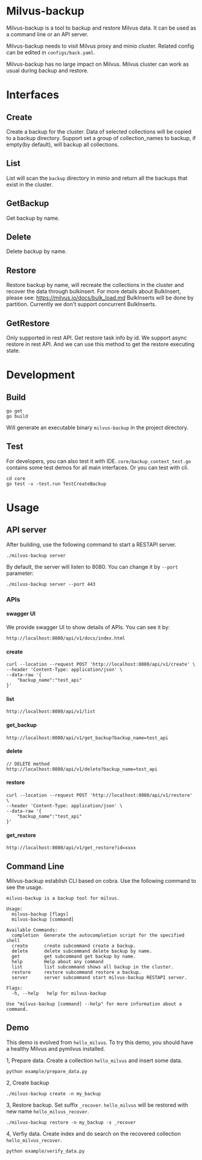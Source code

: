 # Milvus-backup

Milvus-backup is a tool to backup and restore Milvus data. It can be used as a command line or an API server.

Milvus-backup needs to visit Milvus proxy and minio cluster. Related config can be edited in `configs/back.yaml`. 

Milvus-backup has no large impact on Milvus. Milvus cluster can work as usual during backup and restore. 

# Interfaces

## Create
Create a backup for the cluster. Data of selected collections will be copied to a backup directory.
Support set a group of collection_names to backup, if empty(by default), will backup all collections.

## List
List will scan the `backup` directory in minio and return all the backups that exist in the cluster.

## GetBackup
Get backup by name.

## Delete
Delete backup by name.

## Restore
Restore backup by name, will recreate the collections in the cluster and recover the data through bulkinsert. For more details about BulkInsert, please see:
https://milvus.io/docs/bulk_load.md
BulkInserts will be done by partition. Currently we don't support concurrent BulkInserts.

## GetRestore
Only supported in rest API. Get restore task info by id. We support async restore in rest API. And we can use this method to get the restore executing state.

# Development

## Build

```
go get
go build
```
Will generate an executable binary `milvus-backup` in the project directory.

## Test

For developers, you can also test it with IDE. `core/backup_context_test.go` contains some test demos for all main interfaces.
Or you can test with cli.

```shell
cd core
go test -v -test.run TestCreateBackup
```

# Usage

## API server

After building, use the following command to start a RESTAPI server. 
```
./milvus-backup server
```
By default, the server will listen to 8080. You can change it by `--port` parameter:
```
./milvus-backup server --port 443
```

### APIs

#### swagger UI
We provide swagger UI to show details of APIs. You can see it by:

```
http://localhost:8080/api/v1/docs/index.html
```

#### create

```
curl --location --request POST 'http://localhost:8080/api/v1/create' \
--header 'Content-Type: application/json' \
--data-raw '{
    "backup_name":"test_api"
}'
```
#### list

```
http://localhost:8080/api/v1/list
```

#### get_backup

```
http://localhost:8080/api/v1/get_backup?backup_name=test_api
```

#### delete

```
// DELETE method
http://localhost:8080/api/v1/delete?backup_name=test_api
```

#### restore
```
curl --location --request POST 'http://localhost:8080/api/v1/restore' \
--header 'Content-Type: application/json' \
--data-raw '{
    "backup_name":"test_api"
}'
```

#### get_restore
```
http://localhost:8080/api/v1/get_restore?id=xxxx
```
## Command Line 

Milvus-backup establish CLI based on cobra. Use the following command to see the usage.

```
milvus-backup is a backup tool for milvus.

Usage:
  milvus-backup [flags]
  milvus-backup [command]

Available Commands:
  completion  Generate the autocompletion script for the specified shell
  create      create subcommand create a backup.
  delete      delete subcommand delete backup by name.
  get         get subcommand get backup by name.
  help        Help about any command
  list        list subcommand shows all backup in the cluster.
  restore     restore subcommand restore a backup.
  server      server subcommand start milvus-backup RESTAPI server.

Flags:
  -h, --help   help for milvus-backup

Use "milvus-backup [command] --help" for more information about a command.
```

## Demo

This demo is evolved from `hello_milvus`. To try this demo, you should have a healthy Milvus and pymilvus installed.

1, Prepare data. Create a collection `hello_milvus` and insert some data.

```
python example/prepare_data.py
```

2, Create backup

```
./milvus-backup create -n my_backup 
```

3, Restore backup. Set suffix `_recover`. `hello_milvus` will be restored with new name `hello_milvus_recover`. 
```
./milvus-backup restore -n my_backup -s _recover
```

4, Verfiy data. Create index and do search on the recovered collection `hello_milvus_recover`.

```
python example/verify_data.py
```
